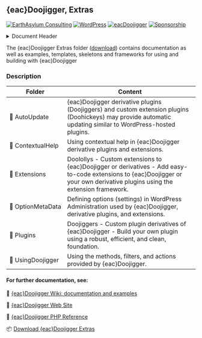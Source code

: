 ## {eac}Doojigger, Extras  
[![EarthAsylum Consulting](https://img.shields.io/badge/EarthAsylum-Consulting-0?&labelColor=6e9882&color=707070)](https://earthasylum.com/)
[![WordPress](https://img.shields.io/badge/WordPress-Plugins-grey?logo=wordpress&labelColor=blue)](https://wordpress.org/plugins/search/EarthAsylum/)
[![eacDoojigger](https://img.shields.io/badge/Requires-%7Beac%7DDoojigger-da821d)](https://eacDoojigger.earthasylum.com/)
[![Sponsorship](https://img.shields.io/static/v1?label=Sponsorship&message=%E2%9D%A4&logo=GitHub&color=bf3889)](https://github.com/sponsors/EarthAsylum)

<details><summary>Document Header</summary>

Plugin URI:         https://eacDoojigger.earthasylum.com/  
Author:             [EarthAsylum Consulting](https://www.earthasylum.com)  
Last Updated:       09-Aug-2025  
Contributors:       [earthasylum](https://github.com/earthasylum),[kevinburkholder](https://profiles.wordpress.org/kevinburkholder)  
Donate link:        https://github.com/sponsors/EarthAsylum  
Requires EAC:       3.1  
WordPress URI:      https://wordpress.org/plugins/search/earthasylum/  
GitHub URI:         https://github.com/EarthAsylum/docs.eacDoojigger/wiki/  

</details>

The {eac}Doojigger Extras folder ([download]) contains documentation as well as examples, templates, skeletons and frameworks for using and building with {eac}Doojigger

[download]: https://swregistry.earthasylum.com/software-updates/eacdoojigger-extras.zip

### Description

| Folder                       | Content       |
| ---------------------------- | ------------- |
| :file_folder: AutoUpdate     | {eac}Doojigger derivative plugins (Doojiggers) and custom extension plugins (Doohickeys) may provide automatic updating similar to WordPress-hosted plugins. |
| :file_folder: ContextualHelp | Using contextual help in {eac}Doojigger derivative plugins and extensions. |
| :file_folder: Extensions     | Doolollys - Custom extensions to {eac}Doojigger or derivatives - Add easy-to-code extensions to {eac}Doojigger or your own derivative plugins using the extension framework. |
| :file_folder: OptionMetaData | Defining options (settings) in WordPress Administration used by {eac}Doojigger, derivative plugins, and extensions. |
| :file_folder: Plugins        | Doojiggers - Custom plugin derivatives of {eac}Doojigger - Build your own plugin using a robust, efficient, and clean, foundation. |
| :file_folder: UsingDoojigger | Using the methods, filters, and actions provided by {eac}Doojigger. |

#### For further documentation, see:

:open_file_folder: [{eac}Doojigger Wiki: documentation and examples](https://github.com/EarthAsylum/docs.eacDoojigger/wiki)

:bookmark_tabs: [{eac}Doojigger Web Site](https://eacdoojigger.earthasylum.com)

:green_book: [{eac}Doojigger PHP Reference](https://earthasylum.github.io/docs.eacDoojigger/)

:package: [Download {eac}Doojigger Extras][download]
